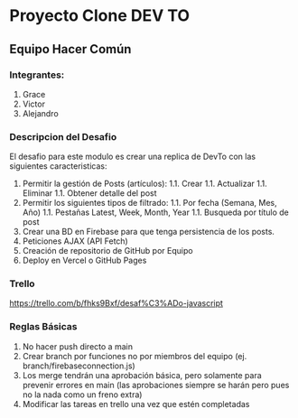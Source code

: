 # Proyecto Clone DEV TO
## Equipo Hacer Común
### Integrantes:
1. Grace
1. Victor
1. Alejandro

### Descripcion del Desafio
El desafio para este modulo es crear una replica de DevTo con las siguientes caracteristicas:
1. Permitir la gestión de Posts (artículos):
1.1. Crear
1.1. Actualizar
1.1. Eliminar
1.1. Obtener detalle del post
1. Permitir los siguientes tipos de filtrado:
1.1. Por fecha (Semana, Mes, Año)
1.1. Pestañas Latest, Week, Month, Year
1.1. Busqueda por título de post
1. Crear una BD en Firebase para que tenga persistencia de los posts.
1. Peticiones AJAX (API Fetch)
1. Creación de repositorio de GitHub por Equipo
1. Deploy en Vercel o GitHub Pages


### Trello
https://trello.com/b/fhks9Bxf/desaf%C3%ADo-javascript

### Reglas Básicas 
1. No hacer push directo a main
1. Crear branch por funciones no por miembros del equipo (ej. branch/firebaseconnection.js)
1. Los merge tendrán una aprobación básica, pero solamente para prevenir errores en main (las aprobaciones siempre se harán pero pues no la nada como un freno extra) 
1. Modificar las tareas en trello una vez que estén completadas

